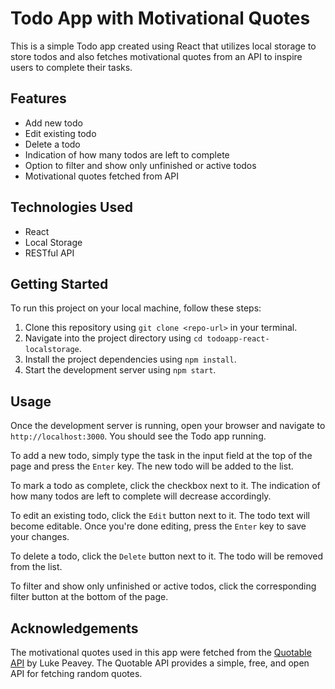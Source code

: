 # Todo App with Motivational Quotes

This is a simple Todo app created using React that utilizes local storage to store todos and also fetches motivational quotes from an API to inspire users to complete their tasks.

## Features

- Add new todo
- Edit existing todo
- Delete a todo
- Indication of how many todos are left to complete
- Option to filter and show only unfinished or active todos
- Motivational quotes fetched from API

## Technologies Used

- React
- Local Storage
- RESTful API

## Getting Started

To run this project on your local machine, follow these steps:

1. Clone this repository using `git clone <repo-url>` in your terminal.
2. Navigate into the project directory using `cd todoapp-react-localstorage`.
3. Install the project dependencies using `npm install`.
4. Start the development server using `npm start`.

## Usage

Once the development server is running, open your browser and navigate to `http://localhost:3000`. You should see the Todo app running.

To add a new todo, simply type the task in the input field at the top of the page and press the `Enter` key. The new todo will be added to the list.

To mark a todo as complete, click the checkbox next to it. The indication of how many todos are left to complete will decrease accordingly.

To edit an existing todo, click the `Edit` button next to it. The todo text will become editable. Once you're done editing, press the `Enter` key to save your changes.

To delete a todo, click the `Delete` button next to it. The todo will be removed from the list.

To filter and show only unfinished or active todos, click the corresponding filter button at the bottom of the page.

## Acknowledgements

The motivational quotes used in this app were fetched from the [Quotable API](https://github.com/lukePeavey/quotable) by Luke Peavey. The Quotable API provides a simple, free, and open API for fetching random quotes.














